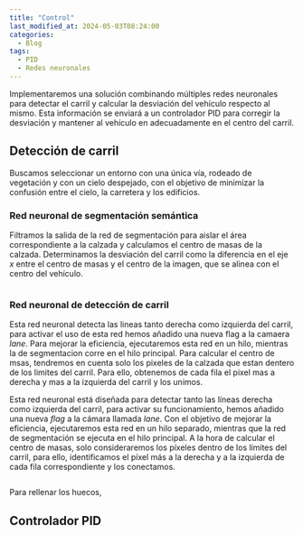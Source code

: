```yaml
---
title: "Control"
last_modified_at: 2024-05-03T08:24:00
categories:
  - Blog
tags:
  - PID
  - Redes neuronales
---
```


Implementaremos una solución combinando múltiples redes neuronales para detectar el carril y calcular la desviación del vehículo respecto al mismo. Esta información se enviará a un controlador PID para corregir la desviación y mantener al vehículo en adecuadamente en el centro del carril.

## Detección de carril

Buscamos seleccionar un entorno con una única vía, rodeado de vegetación y con un cielo despejado, con el objetivo de minimizar la confusión entre el cielo, la carretera y los edificios.

### Red neuronal de segmentación semántica

Filtramos la salida de la red de segmentación para aislar el área correspondiente a la calzada y calculamos el centro de masas de la calzada. Determinamos la desviación del carril como la diferencia en el eje *x* entre el centro de masas y el centro de la imagen, que se alinea con el centro del vehículo.
<figure class="align-center" style="max-width: 100%">
  <img src="{{ site.url }}{{ site.baseurl }}/images/control/seg.png" alt="">
</figure>

### Red neuronal de detección de carril

Esta red neuronal detecta las lineas tanto derecha como izquierda del carril, para activar el uso de esta red hemos añadido una nueva flag a la camaera *lane*. Para mejorar la eficiencia, ejecutaremos esta red en un hilo, mientras la de segmentacion corre en el hilo principal. Para calcular el centro de msas, tendremos en cuenta solo los pixeles de la calzada que estan dentero de los limites del carril. Para ello, obtenemos de cada fila el pixel mas a derecha y mas a la izquierda del carril y los unimos.

Esta red neuronal está diseñada para detectar tanto las líneas derecha como izquierda del carril, para activar su funcionamiento, hemos añadido una nueva *flag* a la cámara llamada *lane*. Con el objetivo de mejorar la eficiencia, ejecutaremos esta red en un hilo separado, mientras que la red de segmentación se ejecuta en el hilo principal. A la hora de calcular el centro de masas, solo consideraremos los píxeles dentro de los límites del carril, para ello, identificamos el píxel más a la derecha y a la izquierda de cada fila correspondiente y los conectamos.
<figure class="align-center" style="max-width: 100%">
  <img src="{{ site.url }}{{ site.baseurl }}/images/control/lane.png" alt="">
</figure>

Para rellenar los huecos, 

## Controlador PID